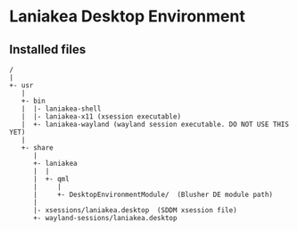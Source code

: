 Laniakea Desktop Environment
=============================

Installed files
-------------------

```
/
|
+- usr
   |
   +- bin
   |  |- laniakea-shell
   |  |- laniakea-x11 (xsession executable)
   |  +- laniakea-wayland (wayland session executable. DO NOT USE THIS YET)
   |
   +- share
      |
      +- laniakea
      |  |
      |  +- qml
      |     |
      |     +- DesktopEnvironmentModule/  (Blusher DE module path)
      |
      |- xsessions/laniakea.desktop  (SDDM xsession file)
      +- wayland-sessions/laniakea.desktop
```
